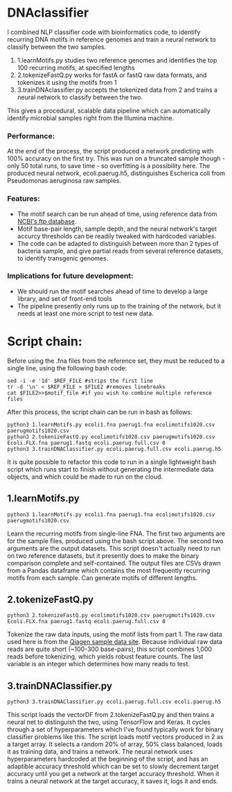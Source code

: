 # DNAclassifier
I combined NLP classifier code with bioinformatics code, to identify recurring DNA motifs in reference genomes and train a neural network to classify between the two samples.

1. 1.learnMotifs.py studies two reference genomes and identifies the top 100 recurring motifs, at specified lengths
2. 2.tokenizeFastQ.py works for fastA or fastQ raw data formats, and tokenizes it using the motifs from 1
3. 3.trainDNAclassifier.py accepts the tokenized data from 2 and trains a neural network to classify between the two.

This gives a procedural, scalable data pipeline which can automatically identify microbial samples right from the Illumina machine.

### Performance:
At the end of the process, the script produced a network predicting with 100% accuracy on the first try. This was run on a truncated sample though - only 50 total runs, to save time - so overfitting is a possibility here. The produced neural network, ecoli.paerug.h5, distinguishes Escherica coli from Pseudomonas aeruginosa raw samples.

### Features:
* The motif search can be run ahead of time, using reference data from [NCBI's ftp database](https://tinyurl.com/bacteriagenomes).
* Motif base-pair length, sample depth, and the neural network's target accurcy thresholds can be readily tweaked with hardcoded variables.
* The code can be adapted to distinguish between more than 2 types of bacteria sample, and give partial reads from several reference datasets, to identify transgenic genomes.

### Implications for future development:
* We should run the motif searches ahead of time to develop a large library, and set of front-end tools
* The pipeline presently only runs up to the training of the network, but it needs at least one more script to test new data.

# Script chain:
Before using the .fna files from the reference set, they must be reduced to a single line, using the following bash code:
```
sed -i -e '1d' $REF_FILE #strips the first line
tr -d '\n' < $REF_FILE > $FILE2 #removes linebreaks
cat $FILE2>>$motif_file #if you wish to combine multiple reference files
```
After this process, the script chain can be run in bash as follows:
```
python3 1.learnMotifs.py ecoli1.fna paerug1.fna ecolimotifs1020.csv paerugmotifs1020.csv
python3 2.tokenizeFastQ.py ecolimotifs1020.csv paerugmotifs1020.csv Ecoli.FLX.fna paerug1.fastq ecoli.paerug.full.csv 0
python3 3.trainDNAClassifier.py ecoli.paerug.full.csv ecoli.paerug.h5
```
It is quite possible to refactor this code to run in a single lightweight bash script which runs start to finish without generating the intermediate data objects, and which could be made to run on the cloud. 

## 1.learnMotifs.py
```
python3 1.learnMotifs.py ecoli1.fna paerug1.fna ecolimotifs1020.csv paerugmotifs1020.csv
```
Learn the recurring motifs from single-line FNA. The first two arguments are for the sample files, produced using the bash script above. The second two arguments are the output datasets. This script doesn't actually need to run on two reference datasets, but it presently does to make the binary comparison complete and self-contained. The output files are CSVs drawn from a Pandas dataframe which contains the most frequently recurring motifs from each sample. Can generate motifs of different lengths.

## 2.tokenizeFastQ.py
```
python3 2.tokenizeFastQ.py ecolimotifs1020.csv paerugmotifs1020.csv Ecoli.FLX.fna paerug1.fastq ecoli.paerug.full.csv 0
```
Tokenize the raw data inputs, using the motif lists from part 1. The raw data used here is from the [Qiagen sample data site](https://www.qiagenbioinformatics.com/support/example-data/). Because individual raw data reads are quite short (~100-300 base-pairs), this script combines 1,000 reads before tokenizing, which yields robust feature counts. The last variable is an integer which determines how many reads to test.

## 3.trainDNAClassifier.py
```
python3 3.trainDNAClassifier.py ecoli.paerug.full.csv ecoli.paerug.h5
```
This script loads the vectorDF from 2.tokenizeFastQ.py and then trains a neural net to distinguish the two, using TensorFlow and Keras. It cycles through a set of hyperparameters which I've found typically work for binary classifier problems like this.
The script loads motif vectors produced in 2 as a target array.
It selects a random 20% of array, 50% class balanced, loads it as training data, and trains a network. The neural network uses hyperparameters hardcoded at the beginning of the script, and has an adaptible accuracy threshold which can be set to slowly decrement target accuracy until you get a network at the target accuracy threshold.
When it trains a neural network at the target accuracy, it saves it, logs it and ends.
